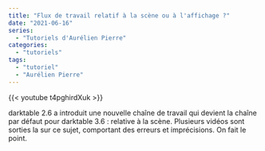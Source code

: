 ```yaml
---
title: "Flux de travail relatif à la scène ou à l'affichage ?"
date: "2021-06-16"
series:
  - "Tutoriels d'Aurélien Pierre"
categories: 
  - "tutoriels"
tags:
  - "tutoriel"
  - "Aurélien Pierre"
---
```


{{< youtube t4pghirdXuk >}}

darktable 2.6 a introduit une nouvelle chaîne de travail qui devient la chaîne par défaut pour darktable 3.6 : relative à la scène. Plusieurs vidéos sont sorties la sur ce sujet, comportant des erreurs et imprécisions. On fait le point.
